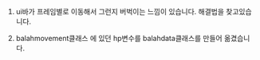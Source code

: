 1. ui바가 프레임별로 이동해서 그런지 버벅이는 느낌이 있습니다.
해결법을 찾고있습니다.

2. balahmovement클래스 에 있던 hp변수를 balahdata클래스를 만들어 옮겼습니다.